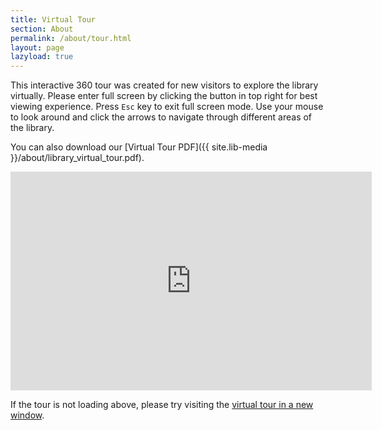 ```yaml
---
title: Virtual Tour
section: About
permalink: /about/tour.html
layout: page
lazyload: true
---	
```


This interactive 360 tour was created for new visitors to explore the library virtually. 
Please enter full screen by clicking the button in top right for best viewing experience. 
Press `Esc` key to exit full screen mode. 
Use your mouse to look around and click the arrows to navigate through different areas of the library.

You can also download our [Virtual Tour PDF]({{ site.lib-media }}/about/library_virtual_tour.pdf).

<div class="embed-responsive embed-responsive-16by9">
	<iframe class="embed-responsive-item lazyload" src="https://h5p.uidaholib.org/wp-admin/admin-ajax.php?action=h5p_embed&id=12" width="578" height="350" frameborder="0" allowfullscreen="allowfullscreen"></iframe><script src="https://h5p.uidaholib.org/wp-content/plugins/h5p/h5p-php-library/js/h5p-resizer.js" charset="UTF-8"></script>
</div>

If the tour is not loading above, please try visiting the [virtual tour in a new window](https://h5p.uidaholib.org/wp-admin/admin-ajax.php?action=h5p_embed&id=12).
